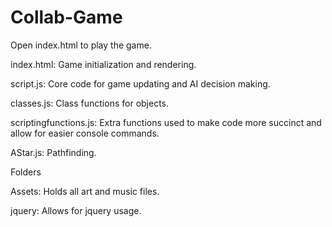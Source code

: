 Collab-Game
===========

Open index.html to play the game.


index.html: Game initialization and rendering.

script.js: Core code for game updating and AI decision making.

classes.js: Class functions for objects.

scriptingfunctions.js: Extra functions used to make code more succinct and allow for easier console commands.

AStar.js: Pathfinding.




Folders

Assets: Holds all art and music files.

jquery: Allows for jquery usage.
